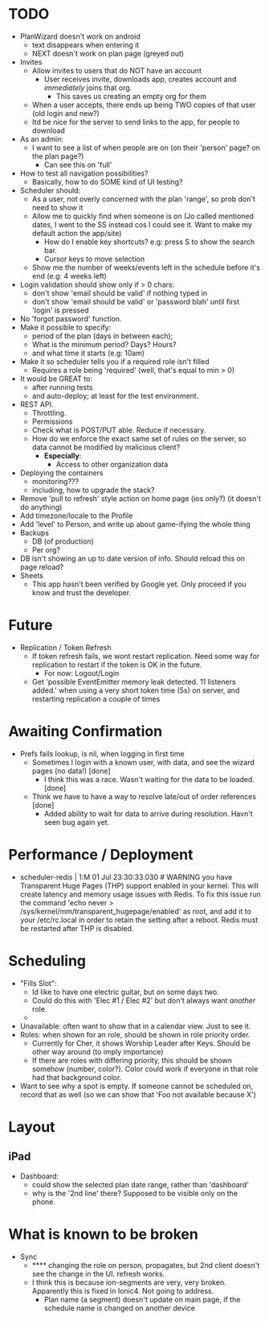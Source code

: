 TODO
====
- PlanWizard doesn't work on android
    - text disappears when entering it
    - NEXT doesn't work on plan page (greyed out)
- Invites
    - Allow invites to users that do NOT have an account
        - User receives invite, downloads app, creates account and *immediately* joins that org.
            - This saves us creating an empty org for them
    - When a user accepts, there ends up being TWO copies of that user (old login and new?)
    - Itd be nice for the server to send links to the app, for people to download
- As an admin:
    - I want to see a list of when people are on (on their 'person' page? on the plan page?)
        - Can see this on 'full'
- How to test all navigation possibilities?
    - Basically, how to do SOME kind of UI testing?
- Scheduler should:
    - As a user, not overly concerned with the plan 'range', so prob don't need to show it
    - Allow me to quickly find when someone is on (Jo called mentioned dates, I went to the SS instead cos I could see it. Want to make my default action the app/site)
        - How do I enable key shortcuts? e.g: press S to show the search bar.
        - Cursor keys to move selection
    - Show me the number of weeks/events left in the schedule before it's end (e.g: 4 weeks left)
- Login validation should show only if > 0 chars:
    - don't show 'email should be valid' if nothing typed in
    - don't show 'email should be valid' or 'password blah' until first 'login' is pressed
- No 'forgot password' function.
- Make it possible to specify:
    - period of the plan (days in between each);
    - What is the minimum period? Days? Hours?
    - and what time it starts (e.g: 10am)
- Make it so scheduler tells you if a required role isn't filled
    - Requires a role being 'required' (well, that's equal to min > 0)
- It would be GREAT to:
    - after running tests
    - and auto-deploy; at least for the test environment.
- REST API.
    - Throttling.
    - Permissions
    - Check what is POST/PUT able. Reduce if necessary.
    - How do we enforce the exact same set of rules on the server, so data cannot be modified by malicious client?
        - **Especially**:
            - Access to other organization data
- Deploying the containers
    - monitoring???
    - including, how to upgrade the stack?
- Remove 'pull to refresh' style action on home page (ios only?) (it doesn't do anything)
- Add timezone/locale to the Profile
- Add 'level' to Person, and write up about game-ifying the whole thing
- Backups
    - DB (of production)
    - Per org?
- DB isn't showing an up to date version of info. Should reload this on page reload?
- Sheets
    - This app hasn't been verified by Google yet. Only proceed if you know and trust the developer.

Future
======
- Replication / Token Refresh
    - If token refresh fails, we wont restart replication. Need some way for replication to restart if the token is OK in the future.
        - For now: Logout/Login
    - Get 'possible EventEmitter memory leak detected. 11 listeners added.' when using a very short token time (5s) on server, and restarting replication a couple of times



Awaiting Confirmation
=====================
- Prefs fails lookup, is nil, when logging in first time
    - Sometimes I login with a known user, with data, and see the wizard pages (no data!)  [done]
        - I think this was a race. Wasn't waiting for the data to be loaded.  [done]
    - Think we have to have a way to resolve late/out of order references [done]
        - Added ability to wait for data to arrive during resolution. Havn't seen bug again yet.



Performance / Deployment
========================
- scheduler-redis | 1:M 01 Jul 23:30:33.030 # WARNING you have Transparent Huge Pages (THP) support enabled in your kernel. This will create latency and memory usage issues with Redis. To fix this issue run the command 'echo never > /sys/kernel/mm/transparent_hugepage/enabled' as root, and add it to your /etc/rc.local in order to retain the setting after a reboot. Redis must be restarted after THP is disabled.


Scheduling
===
- "Fills Slot":
    - Id like to have one electric guitar, but on some days two.
    - Could do this with 'Elec #1 / Elec #2' but don't always want *another* role.
    -
- Unavailable: often want to show that in a calendar view. Just to see it.
- Roles: when shown for an role, should be shown in role priority order.
    - Currently for Cher, it shows Worship Leader after Keys. Should be other way around (to imply importance)
    - If there are roles with differing priority, this should be shown somehow (number, color?). Color could work if everyone in that role had that background color.
- Want to see why a spot is empty. If someone cannot be scheduled on, record that as well (so we can show that 'Foo not available because X')


Layout
===

iPad
--
- Dashboard:
    - could show the selected plan date range, rather than 'dashboard'
    - why is the '2nd line' there? Supposed to be visible only on the phone.


What is known to be broken
====
- Sync
  - **** changing the role on person, propagates, but 2nd client doesn't see the change in the UI. refresh works.
  - I think this is because ion-segments are very, very broken. Apparently this is fixed in Ionic4. Not going to address.
    - Plan name (a segment) doesn't update on main page, if the schedule name is changed on another device


